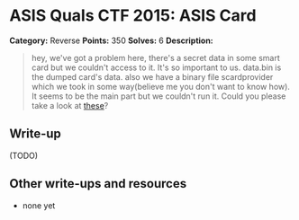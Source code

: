 # ASIS Quals CTF 2015: ASIS Card

**Category:** Reverse
**Points:** 350
**Solves:** 6
**Description:**

> hey, we've got a problem here, there's a secret data in some smart card but we couldn't access to it. It's so important to us. data.bin is the dumped card's data. also we have a binary file scardprovider which we took in some way(believe me you don't want to know how). It seems to be the main part but we couldn't run it. Could you please take a look at [these](http://tasks.asis-ctf.ir/ASIS_Card_432a726a8ab38d704befb777b7bfe346)?

## Write-up

(TODO)

## Other write-ups and resources

* none yet
